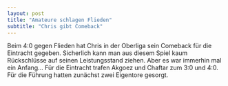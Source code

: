 ```yaml
---
layout: post
title: "Amateure schlagen Flieden"
subtitle: "Chris gibt Comeback"
---
```


Beim 4:0 gegen Flieden hat Chris in der Oberliga sein Comeback für die Eintracht gegeben. Sicherlich kann man aus diesem Spiel kaum Rückschlüsse auf seinen Leistungsstand ziehen. Aber es war immerhin mal ein Anfang... Für die Eintracht trafen Akgoez und Chaftar zum 3:0 und 4:0. Für die Führung hatten zunächst zwei Eigentore gesorgt.


